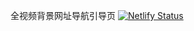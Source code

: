 全视频背景网址导航引导页
[![Netlify Status](https://api.netlify.com/api/v1/badges/32852eac-d261-41c1-a4ba-8a0e0f6b7eb7/deploy-status)](https://app.netlify.com/sites/sakurajiamai/deploys)
